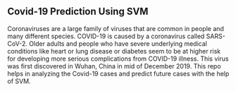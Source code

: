 ## Covid-19 Prediction Using SVM

Coronaviruses are a large family of viruses that are common in people and many different species. COVID-19 is caused by a coronavirus called SARS-CoV-2.  Older adults and people who have severe underlying medical conditions like heart or lung disease or diabetes seem to be at higher risk for developing more serious complications from COVID-19 illness. This virus was first discovered in Wuhan, China in mid of December 2019. This repo helps in analyzing the Covid-19 cases and predict future cases with the help of SVM.
